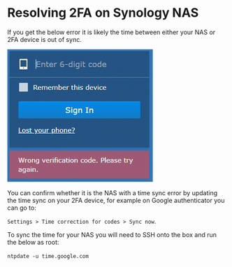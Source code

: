# Resolving 2FA on Synology NAS

If you get the below error it is likely the time between either your NAS or 2FA device is out of sync.

![nas2fa](../../assets/images/nas2fa.png "nas2fa.png")

You can confirm whether it is the NAS with a time sync error by updating the time sync on your 2FA device, for example on Google authenticator you can go to:

`Settings > Time correction for codes > Sync now`.

To sync the time for your NAS you will need to SSH onto the box and run the below as root:

`ntpdate -u time.google.com`
